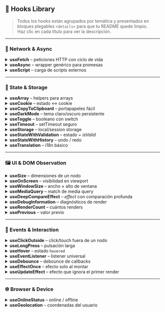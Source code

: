 ## 🧩 Hooks Library

> Todos los hooks están agrupados por temática y presentados en bloques plegables `<details>` para que tu README quede limpio.  
> Haz clic en cada título para ver la descripción.

---

### 📡 Network & Async
<details>
<summary><strong>useFetch</strong> – peticiones HTTP con ciclo de vida</summary>
Encapsula `fetch` y devuelve <code>{ loading, error, data }</code>.  
Internamente usa <code>useAsync</code>.
</details>

<details>
<summary><strong>useAsync</strong> – wrapper genérico para promesas</summary>
Gestiona cualquier `Promise` y expone <code>{ loading, error, value }</code>.
</details>

<details>
<summary><strong>useScript</strong> – carga de scripts externos</summary>
Inyecta un &lt;script&gt; en el DOM y controla sus estados `loading / éxito / error` (basado en <code>useAsync</code>).
</details>

---

### 💾 State & Storage
<details>
<summary><strong>useArray</strong> – helpers para arrays</summary>
Provee operaciones <code>push · filter · update · remove · clear</code> sin reescribir lógica.
</details>

<details>
<summary><strong>useCookie</strong> – estado ↔️ cookie</summary>
Sincroniza un valor React con cookies usando **js-cookie**.
</details>

<details>
<summary><strong>useCopyToClipboard</strong> – portapapeles fácil</summary>
Copia texto y devuelve el último valor copiado + flag de éxito.
</details>

<details>
<summary><strong>useDarkMode</strong> – tema claro/oscuro persistente</summary>
Togglea dark mode, respeta <code>prefers-color-scheme</code> y guarda la preferencia.
</details>

<details>
<summary><strong>useToggle</strong> – booleano con switch</summary>
Encapsula <code>useState</code> y te da <code>toggle()</code> o fuerza <code>true/false</code>.
</details>

<details>
<summary><strong>useTimeout</strong> – setTimeout seguro</summary>
Helpers <code>reset</code> y <code>clear</code>; evita fugas y callbacks obsoletos.
</details>

<details>
<summary><strong>useStorage</strong> – local/session storage</summary>
Serializa/des-serializa automáticamente y devuelve <code>[value, set, remove]</code>.
</details>

<details>
<summary><strong>useStateWithValidation</strong> – estado + <em>isValid</em></summary>
Recalcula la validez cada vez que cambias el valor.
</details>

<details>
<summary><strong>useStateWithHistory</strong> – undo / redo</summary>
Mantiene historial limitado (por defecto 10) con <code>back · forward · go</code>.
</details>

<details>
<summary><strong>useTranslation</strong> – i18n básico</summary>
Persiste idioma en <code>localStorage</code> y busca claves anidadas en tu objeto `translations`.
</details>

---

### 🖼️ UI & DOM Observation
<details>
<summary><strong>useSize</strong> – dimensiones de un nodo</summary>
Usa `ResizeObserver` y devuelve el rectángulo <code>{ width, height, top, … }</code>.
</details>

<details>
<summary><strong>useOnScreen</strong> – visibilidad en viewport</summary>
Devuelve `true/false` según <code>IntersectionObserver</code> (ideal para lazy load).
</details>

<details>
<summary><strong>useWindowSize</strong> – ancho × alto de ventana</summary>
Mantiene <code>{ width, height }</code> reactivo en cada `resize`.
</details>

<details>
<summary><strong>useMediaQuery</strong> – match de media query</summary>
Escucha cualquier media query CSS y devuelve un booleano.
</details>

<details>
<summary><strong>useDeepCompareEffect</strong> – <em>effect</em> con comparación profunda</summary>
Re-ejecuta solo si el contenido de las dependencias cambia (usa <code>lodash/fp/isEqual</code>).
</details>

<details>
<summary><strong>useDebugInformation</strong> – diagnósticos de render</summary>
Muestra render count, props cambiadas y tiempo entre renders.
</details>

<details>
<summary><strong>useRenderCount</strong> – cuántos renders</summary>
Devuelve un número que se incrementa cada render.
</details>

<details>
<summary><strong>usePrevious</strong> – valor previo</summary>
Guarda el valor anterior de cualquier variable/estado.
</details>

---

### 🎯 Events & Interaction
<details>
<summary><strong>useClickOutside</strong> – click/touch fuera de un nodo</summary>
Ejecuta callback cuando el usuario hace click fuera del elemento.
</details>

<details>
<summary><strong>useLongPress</strong> – pulsación larga</summary>
Dispara callback tras mantener presionado <i>(delay por defecto 250 ms)</i>.
</details>

<details>
<summary><strong>useHover</strong> – estado <code>hovered</code></summary>
Booleano <code>true</code> mientras el puntero está encima del elemento.
</details>

<details>
<summary><strong>useEventListener</strong> – listener universal</summary>
Añade / quita listeners sin fugas, manteniendo la última versión del callback.
</details>

<details>
<summary><strong>useDebounce</strong> – debounce de callbacks</summary>
Retrasa la ejecución hasta que las dependencias no cambien durante <code>delay</code>.
</details>

<details>
<summary><strong>useEffectOnce</strong> – efecto solo al montar</summary>
Azúcar sintáctico para <code>useEffect(cb, [])</code>.
</details>

<details>
<summary><strong>useUpdateEffect</strong> – efecto que ignora el primer render</summary>
Útil para reaccionar solo a actualizaciones.
</details>

---

### 🌐 Browser & Device
<details>
<summary><strong>useOnlineStatus</strong> – online / offline</summary>
Booleano reactivo basado en <code>navigator.onLine</code>.
</details>

<details>
<summary><strong>useGeolocation</strong> – coordenadas del usuario</summary>
Devuelve <code>{ loading, error, data /* coords */ }</code> y sigue los movimientos con <code>watchPosition</code>.
</details>
